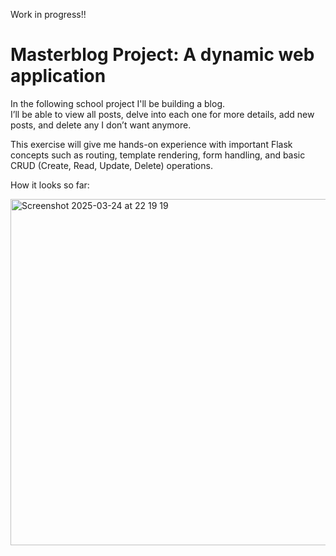Work in progress!!

# Masterblog Project: A dynamic web application

In the following school project I'll be building a blog.  
I’ll be able to view all posts, delve into each one for more details, add new posts, and delete any I don’t want anymore. 

This exercise will give me hands-on experience with important Flask concepts such as routing, 
template rendering, form handling, and basic CRUD (Create, Read, Update, Delete) operations.

How it looks so far:

<img width="554" alt="Screenshot 2025-03-24 at 22 19 19" src="https://github.com/user-attachments/assets/4d1aaeb6-7ee0-46bb-a505-e41f807d104c" />
